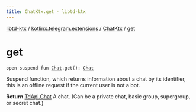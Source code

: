 ```yaml
---
title: ChatKtx.get - libtd-ktx
---
```


[libtd-ktx](../../index.html) / [kotlinx.telegram.extensions](../index.html) / [ChatKtx](index.html) / [get](./get.html)

# get

`open suspend fun `[`Chat`](https://tdlibx.github.io/td/docs/org/drinkless/td/libcore/telegram/TdApi/Chat.html)`.get(): `[`Chat`](https://tdlibx.github.io/td/docs/org/drinkless/td/libcore/telegram/TdApi/Chat.html)

Suspend function, which returns information about a chat by its identifier, this is an offline
request if the current user is not a bot.

**Return**
[TdApi.Chat](https://tdlibx.github.io/td/docs/org/drinkless/td/libcore/telegram/TdApi/Chat.html) A chat. (Can be a private chat, basic group, supergroup, or secret chat.)

